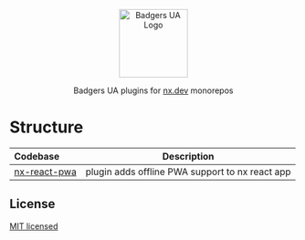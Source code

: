 <p align="center">
  <a href="https://github.com/badgers-ua/" target="blank"><img src="https://avatars.githubusercontent.com/u/106803527?s=200&v=4" width="120" alt="Badgers UA Logo" /></a>
</p>

  <p align="center">Badgers UA plugins for <a href="https://nx.dev" target="_blank">nx.dev</a> monorepos
    <p align="center">

# Structure

| Codebase                              |                   Description                   |
| :------------------------------------ | :---------------------------------------------: |
| [nx-react-pwa](packages/nx-react-pwa) | plugin adds offline PWA support to nx react app |

## License

[MIT licensed](LICENSE)
